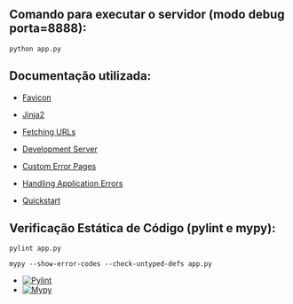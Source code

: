 ## Comando para executar o servidor (modo debug porta=8888):
```
python app.py
```

## Documentação utilizada:


+ [Favicon](https://flask.palletsprojects.com/en/2.3.x/patterns/favicon/)

+ [Jinja2](https://jinja.palletsprojects.com/en/3.1.x/)

+ [Fetching URLs](https://docs.python.org/3/howto/urllib2.html)

+ [Development Server](https://flask-fr.readthedocs.io/server/)

+ [Custom Error Pages](https://flask.palletsprojects.com/en/1.1.x/patterns/errorpages/)

+ [Handling Application Errors](https://flask.palletsprojects.com/en/2.3.x/errorhandling/)

+ [Quickstart](https://flask.palletsprojects.com/en/1.1.x/quickstart/)


## Verificação Estática de Código (pylint e mypy):
```
pylint app.py

mypy --show-error-codes --check-untyped-defs app.py

```

+ [![Pylint](https://img.shields.io/badge/Pylint-yellowgreen)](https://pypi.org/project/pylint/)
+ [![Mypy](https://img.shields.io/badge/Mypy-darkblue)](https://mypy.readthedocs.io/en/stable/)
